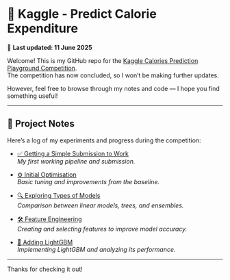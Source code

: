 # 🥗 Kaggle - Predict Calorie Expenditure

📅 **Last updated: 11 June 2025**

Welcome! This is my GitHub repo for the [Kaggle Calories Prediction Playground Competition](https://www.kaggle.com/competitions/playground-series-s3e25).  
The competition has now concluded, so I won’t be making further updates.  

However, feel free to browse through my notes and code — I hope you find something useful!

---

## 📓 Project Notes

Here’s a log of my experiments and progress during the competition:

- [✅ Getting a Simple Submission to Work](Calories%201f30ad20e1d380b5b2fed60f73e248bd/Getting%20simple%20submission%20to%20work%201f30ad20e1d380718388c281b3fa24d4.md)  
  _My first working pipeline and submission._

- [⚙️ Initial Optimisation](Calories%201f30ad20e1d380b5b2fed60f73e248bd/inital%20optimisiation%201f40ad20e1d380758ac6e711a7e22b99.md)  
  _Basic tuning and improvements from the baseline._

- [🔍 Exploring Types of Models](Calories%201f30ad20e1d380b5b2fed60f73e248bd/exploring%20types%20of%20models%201f50ad20e1d380ea8ecfc68b689796c4.md)  
  _Comparison between linear models, trees, and ensembles._

- [🛠️ Feature Engineering](Calories%201f30ad20e1d380b5b2fed60f73e248bd/feature%20engineering%201f50ad20e1d380e5a121d76e7dc20ffc.md)  
  _Creating and selecting features to improve model accuracy._

- [🌳 Adding LightGBM](Calories%201f30ad20e1d380b5b2fed60f73e248bd/adding%20lgbm%201fa0ad20e1d380998000d8b11257aade.md)  
  _Implementing LightGBM and analyzing its performance._

---

Thanks for checking it out!
